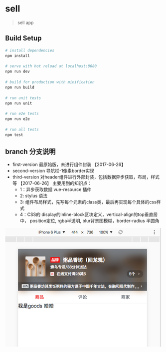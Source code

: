 # sell

> sell app

## Build Setup

``` bash
# install dependencies
npm install

# serve with hot reload at localhost:8080
npm run dev

# build for production with minification
npm run build

# run unit tests
npm run unit

# run e2e tests
npm run e2e

# run all tests
npm test
```

## branch 分支说明
- first-version 最原始版，未进行组件封装 【2017-06-26】
- second-version 导航栏-1像素border实现
- third-version 对header组件进行外部封装，包括数据异步获取，布局，样式等 【2017-06-26】
  主要用到的知识点：
  - 1：异步获取数据 vue-resource 插件
  - 2: stylus 语法
  - 3: 组件布局样式，先写每个元素的class类，最后再实现每个具体的css样式
  - 4：CSS的 display的inline-block区块定义，vertical-align的top垂直居中， position定位, rgba半透明, blur背景图模糊，border-radius 半圆角  

![header组件完成效果图](./other/second-1.png)



